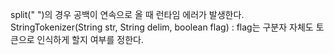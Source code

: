split(" ")의 경우 공백이 연속으로 올 때 런타임 에러가 발생한다.
StringTokenizer(String str, String delim, boolean flag) : flag는 구분자 자체도 토큰으로 인식하게 할지 여부를 정한다.
